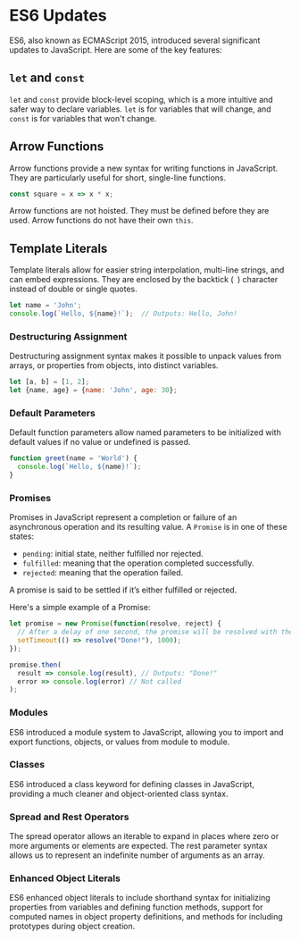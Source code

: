 # ES6 Updates

ES6, also known as ECMAScript 2015, introduced several significant updates to JavaScript. Here are some of the key features:

## `let` and `const`

`let` and `const` provide block-level scoping, which is a more intuitive and safer way to declare variables. `let` is for variables that will change, and `const` is for variables that won't change.

## Arrow Functions

Arrow functions provide a new syntax for writing functions in JavaScript. They are particularly useful for short, single-line functions.

```javascript
const square = x => x * x;
```

Arrow functions are not hoisted. They must be defined before they are used. Arrow functions do not have their own `this`.

## Template Literals

Template literals allow for easier string interpolation, multi-line strings, and can embed expressions. They are enclosed by the backtick (` `) character instead of double or single quotes.

```javascript
let name = 'John';
console.log(`Hello, ${name}!`);  // Outputs: Hello, John!
```

### Destructuring Assignment

Destructuring assignment syntax makes it possible to unpack values from arrays, or properties from objects, into distinct variables.

```javascript
let [a, b] = [1, 2];
let {name, age} = {name: 'John', age: 30};
```

### Default Parameters

Default function parameters allow named parameters to be initialized with default values if no value or undefined is passed.

```javascript
function greet(name = 'World') {
  console.log(`Hello, ${name}!`);
}
```

### Promises

Promises in JavaScript represent a completion or failure of an asynchronous operation and its resulting value. A `Promise` is in one of these states:

- `pending`: initial state, neither fulfilled nor rejected.
- `fulfilled`: meaning that the operation completed successfully.
- `rejected`: meaning that the operation failed.

A promise is said to be settled if it’s either fulfilled or rejected.

Here's a simple example of a Promise:

```javascript
let promise = new Promise(function(resolve, reject) {
  // After a delay of one second, the promise will be resolved with the value "Done!"
  setTimeout(() => resolve("Done!"), 1000);
});

promise.then(
  result => console.log(result), // Outputs: "Done!"
  error => console.log(error) // Not called
);
```

### Modules

ES6 introduced a module system to JavaScript, allowing you to import and export functions, objects, or values from module to module.

### Classes

ES6 introduced a class keyword for defining classes in JavaScript, providing a much cleaner and object-oriented class syntax.

### Spread and Rest Operators

The spread operator allows an iterable to expand in places where zero or more arguments or elements are expected. The rest parameter syntax allows us to represent an indefinite number of arguments as an array.

### Enhanced Object Literals

ES6 enhanced object literals to include shorthand syntax for initializing properties from variables and defining function methods, support for computed names in object property definitions, and methods for including prototypes during object creation.